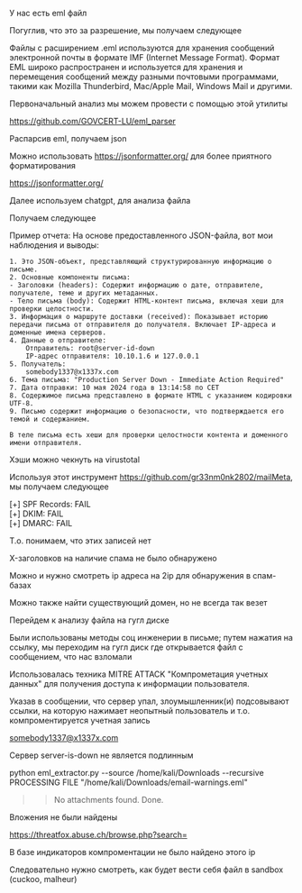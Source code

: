 У нас есть eml файл

Погуглив, что это за разрешение, мы получаем следующее

Файлы с расширением .eml используются для хранения сообщений электронной почты в формате IMF (Internet Message Format). Формат EML широко распространен и используется для хранения и перемещения сообщений между разными почтовыми программами, такими как Mozilla Thunderbird, Mac/Apple Mail, Windows Mail и другими.

Первоначальный анализ мы можем провести с помощью этой утилиты

https://github.com/GOVCERT-LU/eml_parser

Распарсив eml, получаем json

Можно использовать https://jsonformatter.org/ для более приятного форматирования

https://jsonformatter.org/

Далее используем chatgpt, для анализа файла

Получаем следующее

Пример отчета: 
На основе предоставленного JSON-файла, вот мои наблюдения и выводы:

    1. Это JSON-объект, представляющий структурированную информацию о письме.
    2. Основные компоненты письма:
    - Заголовки (headers): Содержит информацию о дате, отправителе, получателе, теме и других метаданных.
    - Тело письма (body): Содержит HTML-контент письма, включая хеши для проверки целостности.
    3. Информация о маршруте доставки (received): Показывает историю передачи письма от отправителя до получателя. Включает IP-адреса и доменные имена серверов.
    4. Данные о отправителе:
        Отправитель: root@server-id-down
        IP-адрес отправителя: 10.10.1.6 и 127.0.0.1
    5. Получатель:
        somebody1337@x1337x.com
    6. Тема письма: "Production Server Down - Immediate Action Required"
    7. Дата отправки: 10 мая 2024 года в 13:14:58 по CET
    8. Содержимое письма представлено в формате HTML с указанием кодировки UTF-8.
    9. Письмо содержит информацию о безопасности, что подтверждается его темой и содержанием.

    В теле письма есть хеши для проверки целостности контента и доменного имени отправителя.

Хэши можно чекнуть на virustotal

Используя этот инструмент https://github.com/gr33nm0nk2802/mailMeta, мы получаем следующее

[+] SPF Records: FAIL                                                        
[+] DKIM: FAIL                                                               
[+] DMARC: FAIL 

Т.о. понимаем, что этих записей нет

X-заголовков на наличие спама не было обнаружено

Можно и нужно смотреть ip адреса на 2ip для обнаружения в спам-базах

Можно также найти существующий домен, но не всегда так везет  

Перейдем к анализу файла на гугл диске

Были использованы методы соц инженерии в письме; путем нажатия на ссылку, мы переходим на гугл диск где открывается файл с сообщением, что нас взломали

Использовалась техника MITRE ATTACK "Компрометация учетных данных" для получения доступа к информации пользователя.

Указав в сообщении, что сервер упал, злоумышленник(и) подсовывают ссылки, на которую нажимает неопытный пользователь и т.о. компроментируется учетная запись  

somebody1337@x1337x.com

Сервер server-is-down не является подлинным

python eml_extractor.py --source /home/kali/Downloads --recursive 
PROCESSING FILE "/home/kali/Downloads/email-warnings.eml"
>> No attachments found.
Done.

Вложения не были найдены

https://threatfox.abuse.ch/browse.php?search=<ip>

В базе индикаторов компроментации не было найдено этого ip

Следовательно нужно смотреть, как будет вести себя файл в sandbox
(cuckoo, malheur)




